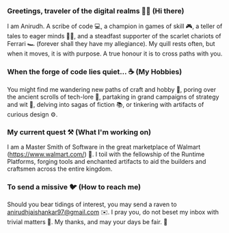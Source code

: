 ### Greetings, traveler of the digital realms 🧙‍♂️ (Hi there)
I am Anirudh. A scribe of code 💻, a champion in games of skill 🎮, a teller of tales to eager minds 👨‍🏫, and a steadfast supporter of the scarlet chariots of Ferrari 🏎️ (forever shall they have my allegiance). My quill rests often, but when it moves, it is with purpose. A true honour it is to cross paths with you.


### When the forge of code lies quiet... ☕ (My Hobbies)
You might find me wandering new paths of craft and hobby 🧭, poring over the ancient scrolls of tech-lore 📜, partaking in grand campaigns of strategy and wit 🎲, delving into sagas of fiction 📚, or tinkering with artifacts of curious design ⚙️.


### My current quest ⚒️ (What I'm working on)
I am a Master Smith of Software in the great marketplace of Walmart (https://www.walmart.com/) 🛒. I toil with the fellowship of the Runtime Platforms, forging tools and enchanted artifacts to aid the builders and craftsmen across the entire kingdom.


### To send a missive 🐦 (How to reach me)
Should you bear tidings of interest, you may send a raven to anirudhjaishankar97@gmail.com ✉️. I pray you, do not beset my inbox with trivial matters 🚫. My thanks, and may your days be
fair. 🙏


<!--
**anirudhjaishankar/anirudhjaishankar** is a ✨ _special_ ✨ repository because its `README.md` (this file) appears on your GitHub profile.

Here are some ideas to get you started:

- 🔭 I’m currently working on ...
- 🌱 I’m currently learning ...
- 👯 I’m looking to collaborate on ...
- 🤔 I’m looking for help with ...
- 💬 Ask me about ...
- 📫 How to reach me: ...
- 😄 Pronouns: ...
- ⚡ Fun fact: ...
-->
